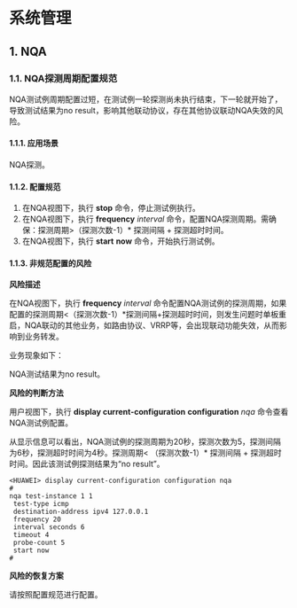 # 系统管理

## 1. NQA

### 1.1. NQA探测周期配置规范

NQA测试例周期配置过短，在测试例一轮探测尚未执行结束，下一轮就开始了，导致测试结果为no result，影响其他联动协议，存在其他协议联动NQA失效的风险。

#### 1.1.1. 应用场景

NQA探测。

#### 1.1.2. 配置规范

1. 在NQA视图下，执行 **stop** 命令，停止测试例执行。
2. 在NQA视图下，执行 **frequency** *interval* 命令，配置NQA探测周期。需确保：探测周期>（探测次数-1）* 探测间隔 + 探测超时时间。
3. 在NQA视图下，执行 **start** **now** 命令，开始执行测试例。

#### 1.1.3. 非规范配置的风险

**风险描述**

在NQA视图下，执行 **frequency** *interval* 命令配置NQA测试例的探测周期，如果配置的探测周期<（探测次数-1）*探测间隔+探测超时时间，则发生问题时单板重启，NQA联动的其他业务，如路由协议、VRRP等，会出现联动功能失效，从而影响到业务转发。

业务现象如下：

NQA测试结果为no result。

**风险的判断方法**

用户视图下，执行 **display current-configuration** **configuration** *nqa* 命令查看NQA测试例配置。

从显示信息可以看出，NQA测试例的探测周期为20秒，探测次数为5，探测间隔为6秒，探测超时时间为4秒。探测周期< （探测次数-1）* 探测间隔 + 探测超时时间。因此该测试例探测结果为“no result”。

```shell
<HUAWEI> display current-configuration configuration nqa
#
nqa test-instance 1 1
 test-type icmp
 destination-address ipv4 127.0.0.1
 frequency 20
 interval seconds 6
 timeout 4
 probe-count 5
 start now
#
```

**风险的恢复方案**

请按照配置规范进行配置。